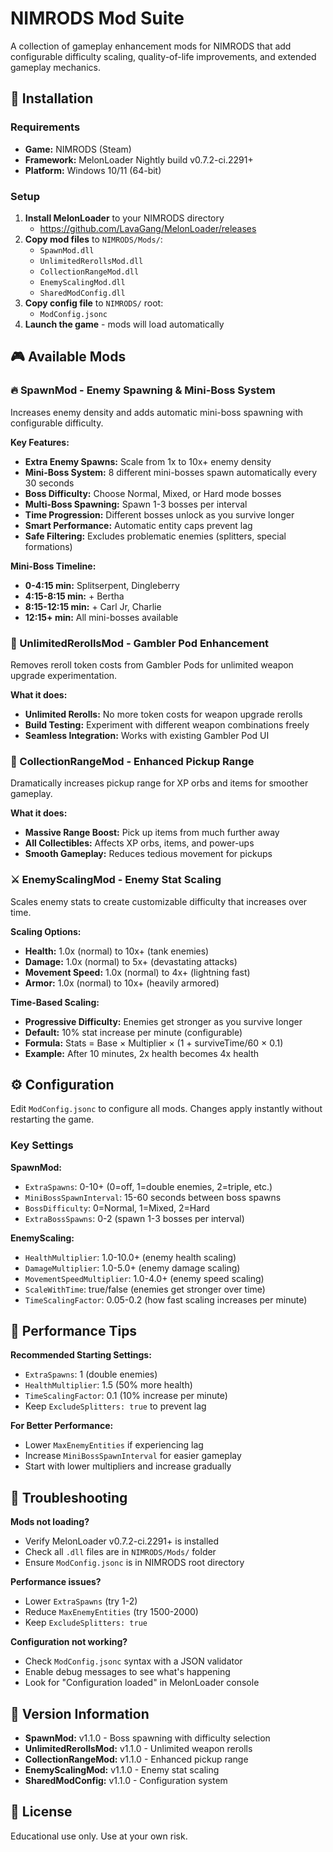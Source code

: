 # NIMRODS Mod Suite

A collection of gameplay enhancement mods for NIMRODS that add configurable difficulty scaling, quality-of-life improvements, and extended gameplay mechanics.

## 🚀 Installation

### Requirements
- **Game:** NIMRODS (Steam)
- **Framework:** MelonLoader Nightly build v0.7.2-ci.2291+ 
- **Platform:** Windows 10/11 (64-bit)

### Setup
1. **Install MelonLoader** to your NIMRODS directory 
   - https://github.com/LavaGang/MelonLoader/releases
2. **Copy mod files** to `NIMRODS/Mods/`:
   - `SpawnMod.dll`
   - `UnlimitedRerollsMod.dll` 
   - `CollectionRangeMod.dll`
   - `EnemyScalingMod.dll`
   - `SharedModConfig.dll`
3. **Copy config file** to `NIMRODS/` root:
   - `ModConfig.jsonc`
4. **Launch the game** - mods will load automatically

## 🎮 Available Mods

### 🔥 SpawnMod - Enemy Spawning & Mini-Boss System
Increases enemy density and adds automatic mini-boss spawning with configurable difficulty.

**Key Features:**
- **Extra Enemy Spawns:** Scale from 1x to 10x+ enemy density
- **Mini-Boss System:** 8 different mini-bosses spawn automatically every 30 seconds
- **Boss Difficulty:** Choose Normal, Mixed, or Hard mode bosses
- **Multi-Boss Spawning:** Spawn 1-3 bosses per interval
- **Time Progression:** Different bosses unlock as you survive longer
- **Smart Performance:** Automatic entity caps prevent lag
- **Safe Filtering:** Excludes problematic enemies (splitters, special formations)

**Mini-Boss Timeline:**
- **0-4:15 min:** Splitserpent, Dingleberry
- **4:15-8:15 min:** + Bertha
- **8:15-12:15 min:** + Carl Jr, Charlie  
- **12:15+ min:** All mini-bosses available

### 🎰 UnlimitedRerollsMod - Gambler Pod Enhancement
Removes reroll token costs from Gambler Pods for unlimited weapon upgrade experimentation.

**What it does:**
- **Unlimited Rerolls:** No more token costs for weapon upgrade rerolls
- **Build Testing:** Experiment with different weapon combinations freely
- **Seamless Integration:** Works with existing Gambler Pod UI

### 🧲 CollectionRangeMod - Enhanced Pickup Range
Dramatically increases pickup range for XP orbs and items for smoother gameplay.

**What it does:**
- **Massive Range Boost:** Pick up items from much further away
- **All Collectibles:** Affects XP orbs, items, and power-ups
- **Smooth Gameplay:** Reduces tedious movement for pickups

### ⚔️ EnemyScalingMod - Enemy Stat Scaling
Scales enemy stats to create customizable difficulty that increases over time.

**Scaling Options:**
- **Health:** 1.0x (normal) to 10x+ (tank enemies)
- **Damage:** 1.0x (normal) to 5x+ (devastating attacks)
- **Movement Speed:** 1.0x (normal) to 4x+ (lightning fast)
- **Armor:** 1.0x (normal) to 10x+ (heavily armored)

**Time-Based Scaling:**
- **Progressive Difficulty:** Enemies get stronger as you survive longer
- **Default:** 10% stat increase per minute (configurable)
- **Formula:** Stats = Base × Multiplier × (1 + surviveTime/60 × 0.1)
- **Example:** After 10 minutes, 2x health becomes 4x health

## ⚙️ Configuration

Edit `ModConfig.jsonc` to configure all mods. Changes apply instantly without restarting the game.

### Key Settings

**SpawnMod:**
- `ExtraSpawns`: 0-10+ (0=off, 1=double enemies, 2=triple, etc.)
- `MiniBossSpawnInterval`: 15-60 seconds between boss spawns
- `BossDifficulty`: 0=Normal, 1=Mixed, 2=Hard
- `ExtraBossSpawns`: 0-2 (spawn 1-3 bosses per interval)

**EnemyScaling:**
- `HealthMultiplier`: 1.0-10.0+ (enemy health scaling)
- `DamageMultiplier`: 1.0-5.0+ (enemy damage scaling)
- `MovementSpeedMultiplier`: 1.0-4.0+ (enemy speed scaling)
- `ScaleWithTime`: true/false (enemies get stronger over time)
- `TimeScalingFactor`: 0.05-0.2 (how fast scaling increases per minute)

## 🎯 Performance Tips

**Recommended Starting Settings:**
- `ExtraSpawns`: 1 (double enemies)
- `HealthMultiplier`: 1.5 (50% more health)
- `TimeScalingFactor`: 0.1 (10% increase per minute)
- Keep `ExcludeSplitters: true` to prevent lag

**For Better Performance:**
- Lower `MaxEnemyEntities` if experiencing lag
- Increase `MiniBossSpawnInterval` for easier gameplay
- Start with lower multipliers and increase gradually

## 🐛 Troubleshooting

**Mods not loading?**
- Verify MelonLoader v0.7.2-ci.2291+ is installed
- Check all `.dll` files are in `NIMRODS/Mods/` folder
- Ensure `ModConfig.jsonc` is in NIMRODS root directory

**Performance issues?**
- Lower `ExtraSpawns` (try 1-2)
- Reduce `MaxEnemyEntities` (try 1500-2000)
- Keep `ExcludeSplitters: true`

**Configuration not working?**
- Check `ModConfig.jsonc` syntax with a JSON validator
- Enable debug messages to see what's happening
- Look for "Configuration loaded" in MelonLoader console

## 📝 Version Information

- **SpawnMod:** v1.1.0 - Boss spawning with difficulty selection
- **UnlimitedRerollsMod:** v1.1.0 - Unlimited weapon rerolls
- **CollectionRangeMod:** v1.1.0 - Enhanced pickup range
- **EnemyScalingMod:** v1.1.0 - Enemy stat scaling
- **SharedModConfig:** v1.1.0 - Configuration system

## 📝 License

Educational use only. Use at your own risk.